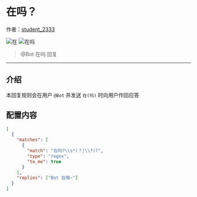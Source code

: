 # 在吗？

作者：[student_2333](https://lgc2333.top)

![在](https://img.shields.io/badge/-在-green?style=flat)
![在吗](https://img.shields.io/badge/-在吗-green?style=flat)

> @Bot 在吗 回复

<hr />

<!-- markdownlint-disable MD041 -->

## 介绍

本回复规则会在用户 `@Bot` 并发送 `在(吗)` 时向用户作回应答

## 配置内容

```json
[
  {
    "matches": [
      {
        "match": "在吗?\\s*(？|\\?)?",
        "type": "regex",
        "to_me": true
      }
    ],
    "replies": ["Bot 在哦~"]
  }
]
```
